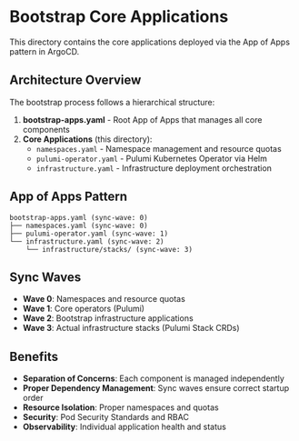 # Bootstrap Core Applications

This directory contains the core applications deployed via the App of Apps pattern in ArgoCD.

## Architecture Overview

The bootstrap process follows a hierarchical structure:

1. **bootstrap-apps.yaml** - Root App of Apps that manages all core components
2. **Core Applications** (this directory):
   - `namespaces.yaml` - Namespace management and resource quotas
   - `pulumi-operator.yaml` - Pulumi Kubernetes Operator via Helm
   - `infrastructure.yaml` - Infrastructure deployment orchestration

## App of Apps Pattern

```
bootstrap-apps.yaml (sync-wave: 0)
├── namespaces.yaml (sync-wave: 0)
├── pulumi-operator.yaml (sync-wave: 1)
└── infrastructure.yaml (sync-wave: 2)
    └── infrastructure/stacks/ (sync-wave: 3)
```

## Sync Waves

- **Wave 0**: Namespaces and resource quotas
- **Wave 1**: Core operators (Pulumi)
- **Wave 2**: Bootstrap infrastructure applications
- **Wave 3**: Actual infrastructure stacks (Pulumi Stack CRDs)

## Benefits

- **Separation of Concerns**: Each component is managed independently
- **Proper Dependency Management**: Sync waves ensure correct startup order
- **Resource Isolation**: Proper namespaces and quotas
- **Security**: Pod Security Standards and RBAC
- **Observability**: Individual application health and status
